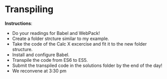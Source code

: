 # Transpiling 

**Instructions**:
* Do your readings for Babel and WebPack!
* Create a folder strcture similar to my example.
* Take the code of the Calc X excercise and fit it to the new folder structure.
* Install and configure Babel.
* Transpile the code from ES6 to ES5.
* Submit the transpiled code in the solutions folder by the end of the day!
* We reconvene at 3:30 pm